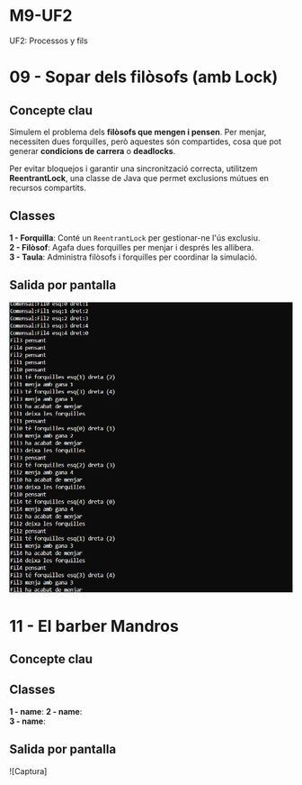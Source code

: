 # M9-UF2
UF2: Processos y fils

# 09 - Sopar dels filòsofs (amb Lock)

## Concepte clau  
Simulem el problema dels **filòsofs que mengen i pensen**. Per menjar, necessiten dues forquilles, però aquestes són compartides, cosa que pot generar **condicions de carrera** o **deadlocks**.  

Per evitar bloquejos i garantir una sincronització correcta, utilitzem **ReentrantLock**, una classe de Java que permet exclusions mútues en recursos compartits.  

## Classes  

 **1 - Forquilla**: Conté un `ReentrantLock` per gestionar-ne l'ús exclusiu.  
 **2 - Filòsof**: Agafa dues forquilles per menjar i després les allibera.  
 **3 - Taula**: Administra filòsofs i forquilles per coordinar la simulació.

## Salida por pantalla
![Captura](img/salidaPantalla09-FilosofsLock.png)


# 11 - El barber Mandros

## Concepte clau  



## Classes  

 **1 - name**:
 **2 - name**:   
 **3 - name**: 

## Salida por pantalla
![Captura]

